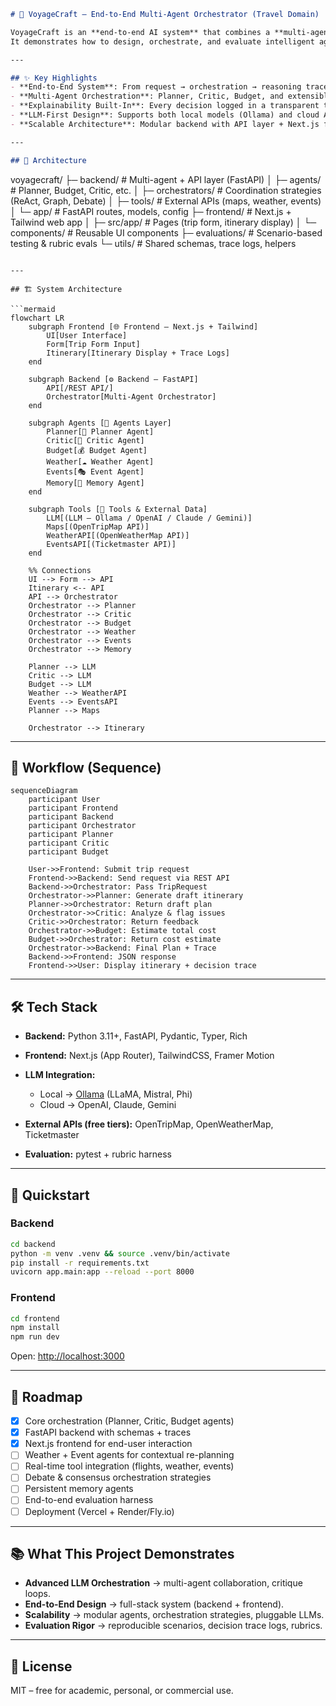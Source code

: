 


```markdown
# 🚀 VoyageCraft – End-to-End Multi-Agent Orchestrator (Travel Domain)

VoyageCraft is an **end-to-end AI system** that combines a **multi-agent LLM backend** with a **modern web frontend**.  
It demonstrates how to design, orchestrate, and evaluate intelligent agents working together to solve a real-world problem — **personalized travel planning**.

---

## ✨ Key Highlights
- **End-to-End System**: From request → orchestration → reasoning trace → frontend visualization.  
- **Multi-Agent Orchestration**: Planner, Critic, Budget, and extensible agents coordinate via ReAct-style loops (and later, graph orchestration).  
- **Explainability Built-In**: Every decision logged in a transparent trace.  
- **LLM-First Design**: Supports both local models (Ollama) and cloud APIs (OpenAI, Claude, Gemini).  
- **Scalable Architecture**: Modular backend with API layer + Next.js frontend.  

---

## 🧩 Architecture

```

voyagecraft/
├─ backend/                  # Multi-agent + API layer (FastAPI)
│  ├─ agents/                # Planner, Budget, Critic, etc.
│  ├─ orchestrators/         # Coordination strategies (ReAct, Graph, Debate)
│  ├─ tools/                 # External APIs (maps, weather, events)
│  └─ app/                   # FastAPI routes, models, config
├─ frontend/                 # Next.js + Tailwind web app
│  ├─ src/app/               # Pages (trip form, itinerary display)
│  └─ components/            # Reusable UI components
├─ evaluations/              # Scenario-based testing & rubric evals
└─ utils/                    # Shared schemas, trace logs, helpers

````

---

## 🏗️ System Architecture

```mermaid
flowchart LR
    subgraph Frontend [🌐 Frontend – Next.js + Tailwind]
        UI[User Interface]
        Form[Trip Form Input]
        Itinerary[Itinerary Display + Trace Logs]
    end

    subgraph Backend [⚙️ Backend – FastAPI]
        API[/REST API/]
        Orchestrator[Multi-Agent Orchestrator]
    end

    subgraph Agents [🤖 Agents Layer]
        Planner[🧭 Planner Agent]
        Critic[🔎 Critic Agent]
        Budget[💰 Budget Agent]
        Weather[☁️ Weather Agent]
        Events[🎭 Event Agent]
        Memory[🧠 Memory Agent]
    end

    subgraph Tools [🔌 Tools & External Data]
        LLM[(LLM – Ollama / OpenAI / Claude / Gemini)]
        Maps[(OpenTripMap API)]
        WeatherAPI[(OpenWeatherMap API)]
        EventsAPI[(Ticketmaster API)]
    end

    %% Connections
    UI --> Form --> API
    Itinerary <-- API
    API --> Orchestrator
    Orchestrator --> Planner
    Orchestrator --> Critic
    Orchestrator --> Budget
    Orchestrator --> Weather
    Orchestrator --> Events
    Orchestrator --> Memory

    Planner --> LLM
    Critic --> LLM
    Budget --> LLM
    Weather --> WeatherAPI
    Events --> EventsAPI
    Planner --> Maps

    Orchestrator --> Itinerary
````

---

## 🔄 Workflow (Sequence)

```mermaid
sequenceDiagram
    participant User
    participant Frontend
    participant Backend
    participant Orchestrator
    participant Planner
    participant Critic
    participant Budget

    User->>Frontend: Submit trip request
    Frontend->>Backend: Send request via REST API
    Backend->>Orchestrator: Pass TripRequest
    Orchestrator->>Planner: Generate draft itinerary
    Planner->>Orchestrator: Return draft plan
    Orchestrator->>Critic: Analyze & flag issues
    Critic->>Orchestrator: Return feedback
    Orchestrator->>Budget: Estimate total cost
    Budget->>Orchestrator: Return cost estimate
    Orchestrator->>Backend: Final Plan + Trace
    Backend->>Frontend: JSON response
    Frontend->>User: Display itinerary + decision trace
```

---

## 🛠 Tech Stack

* **Backend:** Python 3.11+, FastAPI, Pydantic, Typer, Rich
* **Frontend:** Next.js (App Router), TailwindCSS, Framer Motion
* **LLM Integration:**

  * Local → [Ollama](https://ollama.ai) (LLaMA, Mistral, Phi)
  * Cloud → OpenAI, Claude, Gemini
* **External APIs (free tiers):** OpenTripMap, OpenWeatherMap, Ticketmaster
* **Evaluation:** pytest + rubric harness

---

## 🚦 Quickstart

### Backend

```bash
cd backend
python -m venv .venv && source .venv/bin/activate
pip install -r requirements.txt
uvicorn app.main:app --reload --port 8000
```

### Frontend

```bash
cd frontend
npm install
npm run dev
```

Open: [http://localhost:3000](http://localhost:3000)

---

## 🔮 Roadmap

* [x] Core orchestration (Planner, Critic, Budget agents)
* [x] FastAPI backend with schemas + traces
* [x] Next.js frontend for end-user interaction
* [ ] Weather + Event agents for contextual re-planning
* [ ] Real-time tool integration (flights, weather, events)
* [ ] Debate & consensus orchestration strategies
* [ ] Persistent memory agents
* [ ] End-to-end evaluation harness
* [ ] Deployment (Vercel + Render/Fly.io)

---

## 📚 What This Project Demonstrates

* **Advanced LLM Orchestration** → multi-agent collaboration, critique loops.
* **End-to-End Design** → full-stack system (backend + frontend).
* **Scalability** → modular agents, orchestration strategies, pluggable LLMs.
* **Evaluation Rigor** → reproducible scenarios, decision trace logs, rubrics.

---

## 📄 License

MIT – free for academic, personal, or commercial use.

```
